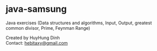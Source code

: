 # java-samsung
Java exercises (Data structures and algorithms, Input, Output, greatest common divisor, Prime, Feynman Range)

Created by HuyHung Dinh<br>
Contact: hebitaxy@gmail.com
